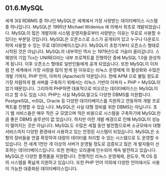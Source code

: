 ## 01.6.MySQL 
세계 3대 RDBMS 중 하나인 MySQL은 세계에서 가장 사랑받는 데이터베이스 시스템 중 하나입니다. MySQL은 1995년 Michael Widenius 에 의해서 최초로 개발되었습니다. 
MySQL이 많은 개발자와 시스템 운영자들로부터 사랑받는 이유는 무료로 사용할 수 있다는 부분일 것입니다. MySQL은 오픈소스로 소스가 공개되어 있고 누구나 다운로드 하여 사용할 수 있는 무료 데이터베이스입니다. 
MySQL이 초창기부터 오픈소스 형태로 시작된 것은 아닙니다. MySQL의 내부적인 역사 는 1979년으로 거슬러 올라갑니다. 스웨덴의 기업 Tcx는 UNIREG라는 내부 프로젝트를 진행하던 중에 MySQL 1.0을 완성하게 됩니다. 이후 오픈소스 형태로 일반인들에게 공개 되었습니다. 
또한 MySQL이 이처럼 전 세계에서 가장 사랑을 많이 받게 된 이유로는 리눅스 운영체제 의 활성화와 수많은 개발 기여자, PHP 언어, 아파치 (Apache)의 덕분입니다. 한때 APM 으로 불릴 정도로 가장 저렴하게 웹 서버를 구축하기 위해서는 리눅스 기반의 아파치 + PHP + MySQL이었기 때문입니다. 
그리하여 PHP하면 대표적으로 떠오르는 데이터베이스는 MySQL이라고 할 수도 있습 니다. PHP는 사실 MySQL말고도 다양한 DBMS를 지원합니다. PostgreSQL, mSQL, Oracle 등 다양한 데이터베이스를 지원하고 연동하여 개발 프로젝트를 진행할 수 있습 니다. 
MySQL은 사실 대형 장비를 위한 DBMS는 아닙니다. 초기 웹 서비스들은 매우 작은 규 모였으며 적은 비용으로 시스템을 구축하기에 MySQL만큼 좋은 DBMS 솔루션이 없 었습니다. 하지만 이런 개발 배경으로 인해 MySQL이 성능이 떨어지는 것은 아닙니다. MySQL도 수많은 세월 동안 발전함으로써 소규모에서 대형 서비스까지 다양한 환경에서 사용하고 있는 안정된 시스템이 되었습니다. 
MySQL은 소형의 장비들을 연결 확장하여 대량의 데이터를 처리할 수 있는 시스템으로 도 운영할 수 있습니다. 전 세계 1천만 개 이상의 서버가 운영될 정도로 검증되고 많은 개 발자들이 선호하는 데이터베이스입니다. 또한 현재는 오라클에 인수되어 계속 발전하고 있습니다. 
MySQL은 다양한 플랫폼을 지원합니다. 전형적인 리눅스 운영체제, 윈도우, 맥 OS 등의 시스템을 폭넓게 지원하고 있습니다. 또한 PHP 언어 이외에 다양한 언어에서도 사용이 가능한 대중화된 데이터베이스입니다. 